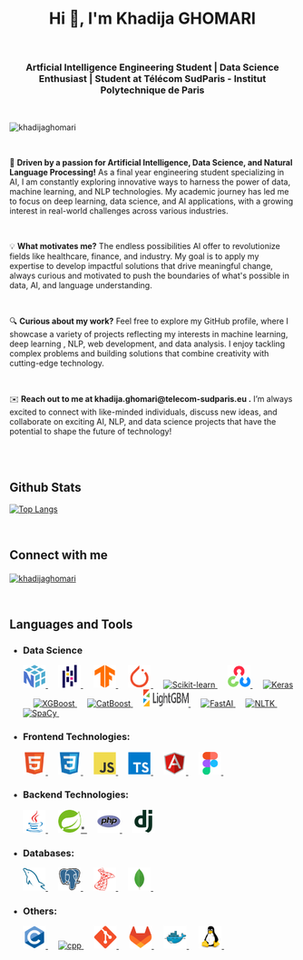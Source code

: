 <h1 align="center">Hi 👋, I'm Khadija GHOMARI</h1><br/>
<h3 align="center">Artficial Intelligence Engineering Student | Data Science Enthusiast | Student at Télécom SudParis -  Institut Polytechnique de Paris </h3><br/>
<p align="left"> <img src="https://komarev.com/ghpvc/?username=khadijaghomarih&label=Profile%20views&color=e42a28&style=flat" alt="khadijaghomari" /> </p><br/>
<p align="left"> 
    🚀 <strong>Driven by a passion for Artificial Intelligence, Data Science, and Natural Language Processing!</strong> As a final year engineering student specializing in AI, I am constantly exploring innovative ways to harness the power of data, machine learning, and NLP technologies. My academic journey has led me to focus on deep learning, data science, and AI applications, with a growing interest in real-world challenges across various industries.
</p>
<br/>
<p align="left"> 
    💡 <strong>What motivates me?</strong> The endless possibilities AI offer to revolutionize fields like healthcare, finance, and industry. My goal is to apply my expertise to develop impactful solutions that drive meaningful change, always curious and motivated to push the boundaries of what's possible in data, AI, and language understanding.
</p>
<br/>
<p align="left"> 
    🔍 <strong>Curious about my work?</strong> Feel free to explore my GitHub profile, where I showcase a variety of projects reflecting my interests in machine learning, deep learning , NLP, web development, and data analysis. I enjoy tackling complex problems and building solutions that combine creativity with cutting-edge technology.
</p>
<br/>
<p align="left"> 
    ✉️ <strong>Reach out to me at khadija.ghomari@telecom-sudparis.eu .</strong> I’m always excited to connect with like-minded individuals, discuss new ideas, and collaborate on exciting AI, NLP, and data science projects that have the potential to shape the future of technology!
</p>
<br><br/>
<h2 align="left">Github Stats</h2>
<p>

[![Top Langs](https://github-readme-stats.vercel.app/api/top-langs/?username=khadijaghomari&layout=compact&langs_count=8&title_color=fff&text_color=aaaaaa&bg_color=050505)](https://github.com/anuraghazra/github-readme-stats)
 
</p>
<br>
<h2 align="left">Connect with me</h2>
<p align="left">
   <a href="https://www.linkedin.com/in/khadijaghomari/" target="_blank"><img align="center" src="https://raw.githubusercontent.com/rahuldkjain/github-profile-readme-generator/master/src/images/icons/Social/linked-in-alt.svg" alt="khadijaghomari" height="30" width="40" /></a>
   &emsp;
</p>
<br>
<h2 align="left">Languages and Tools</h2>
<ul>
    <li>
   <h3>Data Science</h3>
   <div>
      <a href="https://numpy.org/" target="_blank">
         <img src="https://raw.githubusercontent.com/devicons/devicon/master/icons/numpy/numpy-original.svg" alt="Numpy" width="40" height="40"/>
      </a>
      &emsp;
      <a href="https://pandas.pydata.org/" target="_blank">
         <img src="https://raw.githubusercontent.com/devicons/devicon/master/icons/pandas/pandas-original.svg" alt="Pandas" width="40" height="40"/>
      </a>
      &emsp;
      <a href="https://www.tensorflow.org/" target="_blank">
         <img src="https://raw.githubusercontent.com/devicons/devicon/master/icons/tensorflow/tensorflow-original.svg" alt="Tensorflow" width="40" height="40"/>
      </a>
      &emsp;
      <a href="https://pytorch.org/" target="_blank">
         <img src="https://raw.githubusercontent.com/devicons/devicon/master/icons/pytorch/pytorch-original.svg" alt="Pytorch" width="40" height="40"/>
      </a>
      &emsp;
      <a href="https://scikit-learn.org/stable/" target="_blank">
         <img src="https://scikit-learn.org/stable/_static/scikit-learn-logo-small.png" alt="Scikit-learn" width="80" height="30"/>
      </a>
      &emsp;
      <a href="https://opencv.org/" target="_blank">
         <img src="https://raw.githubusercontent.com/devicons/devicon/master/icons/opencv/opencv-original.svg" alt="OpenCV" width="40" height="40"/>
      </a>
      &emsp;
      <a href="https://keras.io/" target="_blank">
         <img src="https://upload.wikimedia.org/wikipedia/commons/thumb/a/ae/Keras_logo.svg/1200px-Keras_logo.svg.png" alt="Keras" width="40" height="40"/>
      </a>
      &emsp;
      <!-- Additional 6 tools for AI in Python -->
      <a href="https://xgboost.readthedocs.io/" target="_blank">
         <img src="https://upload.wikimedia.org/wikipedia/commons/6/69/XGBoost_logo.png" alt="XGBoost" width="80" height="30"/>
      </a>
      &emsp;
      <a href="https://catboost.ai/" target="_blank">
         <img src="https://catboost.ai/images/catboost_logo.png" alt="CatBoost" width="40" height="40"/>
      </a>
      &emsp;
      <a href="https://lightgbm.readthedocs.io/" target="_blank">
         <img src="https://raw.githubusercontent.com/microsoft/LightGBM/master/docs/logo/LightGBM_logo_black_text.svg" alt="LightGBM" width="80" height="30"/>
      </a>
      &emsp;
      <a href="https://fast.ai/" target="_blank">
         <img src="https://raw.githubusercontent.com/fastai/fastai/master/docs/imgs/logo.png" alt="FastAI" width="80" height="30"/>
      </a>
      &emsp;
      <a href="https://nltk.org/" target="_blank">
         <img src="https://www.nltk.org/images/logo-300.png" alt="NLTK" width="80" height="30"/>
      </a>
      &emsp;
      <a href="https://spacy.io/" target="_blank">
         <img src="https://upload.wikimedia.org/wikipedia/commons/thumb/8/88/SpaCy_logo.svg/1920px-SpaCy_logo.svg.png" alt="SpaCy" width="80" height="30"/>
      </a>
   </div>
</li>
   <li>
      <h3 align="left">Frontend Technologies:</h3>
      <div>
         <a href="https://www.w3.org/html/" target="_blank">
         <img src="https://raw.githubusercontent.com/devicons/devicon/master/icons/html5/html5-original.svg" alt="html5" width="40" height="40"/>
         </a>
         &emsp;
         <a href="https://www.w3schools.com/css/" target="_blank">
         <img src="https://raw.githubusercontent.com/devicons/devicon/master/icons/css3/css3-original.svg" alt="css3" width="40" height="40"/>
         </a>
         &emsp;
         <a href="https://developer.mozilla.org/en-US/docs/Web/JavaScript" target="_blank">
         <img src="https://raw.githubusercontent.com/devicons/devicon/master/icons/javascript/javascript-original.svg" alt="javascript" width="40" height="40"/>
         </a>
         &emsp;
         <a href="https://www.typescriptlang.org/" target="_blank">
         <img src="https://raw.githubusercontent.com/devicons/devicon/master/icons/typescript/typescript-original.svg" alt="typescript" width="40" height="40"/>
         </a>
         &emsp;
         <a href="https://angular.io/" target="_blank">
         <img src="https://raw.githubusercontent.com/devicons/devicon/master/icons/angularjs/angularjs-original.svg" alt="angular" width="40" height="40"/>
         </a>
         &emsp;
         <a href="https://www.figma.com/" target="_blank">
         <img src="https://raw.githubusercontent.com/devicons/devicon/master/icons/figma/figma-original.svg" alt="figma" width="40" height="40"/>
         </a>
         &emsp;
      </div>
   </li>
   <li>
      <h3>Backend Technologies:</h3>
      <div>
         <a href="https://docs.oracle.com/en/java/" target="_blank">
         <img src="https://raw.githubusercontent.com/devicons/devicon/master/icons/java/java-original.svg" alt="java" width="40" height="40"/>
         </a>
         &emsp;
         <a href="https://spring.io/" target="_blank">
         <img src="https://raw.githubusercontent.com/devicons/devicon/master/icons/spring/spring-original.svg" alt="spring" width="40" height="40"/>*
         </a>
         &emsp;
         <a href="https://www.php.net" target="_blank">
         <img src="https://raw.githubusercontent.com/devicons/devicon/master/icons/php/php-original.svg" alt="php" width="40" height="40"/>
         </a>
         &emsp;
         <a href="https://www.djangoproject.com/" target="_blank">
         <img src="https://raw.githubusercontent.com/devicons/devicon/master/icons/django/django-plain.svg" alt="django" width="40" height="40"/>
         </a>
      </div>
   </li>
   <li>
      <h3>Databases:</h3>
      <div>
         <a href="https://www.mysql.com/" target="_blank">
         <img src="https://raw.githubusercontent.com/devicons/devicon/master/icons/mysql/mysql-original.svg" alt="mysql" width="40" height="40"/>
         </a>
         &emsp;
         <a href="https://www.postgresql.org/" target="_blank">
         <img src="https://raw.githubusercontent.com/devicons/devicon/master/icons/postgresql/postgresql-original.svg" alt="postgres" width="40" height="40"/>
         </a>
         &emsp;
         <a href="https://docs.microsoft.com/en-us/sql/?view=sql-server-ver15" target="_blank">
         <img src="https://raw.githubusercontent.com/devicons/devicon/master/icons/microsoftsqlserver/microsoftsqlserver-plain.svg" alt="MS SQL" width="40" height="40"/>
         </a>
         &emsp;
         <a href="https://docs.mongodb.com/" target="_blank">
         <img src="https://raw.githubusercontent.com/devicons/devicon/master/icons/mongodb/mongodb-original.svg" alt="MongoDB" width="40" height="40"/>
         </a>
         &emsp;
      </div>
   </li>
   <li>
      <h3>Others:</h3>
      <div>
         <a href="https://www.w3schools.com/c/" target="_blank">
         <img src="https://raw.githubusercontent.com/devicons/devicon/master/icons/c/c-original.svg" alt="c" width="40" height="40"/>
         </a>
         &emsp;
         <a href="https://www.w3schools.com/cpp/" target="_blank">
         <img src="https://cdn-icons-png.flaticon.com/512/6132/6132222.png" alt="cpp" width="40" height="40"/>
         </a>
         &emsp;
         <a href="https://git-scm.com/" target="_blank">
         <img src="https://raw.githubusercontent.com/devicons/devicon/master/icons/git/git-original.svg" alt="git" width="40" height="40"/>
         </a>
         &emsp;
         <a href="https://about.gitlab.com/fr-fr/" target="_blank">
         <img src="https://raw.githubusercontent.com/devicons/devicon/master/icons/gitlab/gitlab-original.svg" alt="gitlab" width="40" height="40"/>
         </a>
         &emsp;
         <a href="https://www.docker.com/" target="_blank">
         <img src="https://raw.githubusercontent.com/devicons/devicon/master/icons/docker/docker-original.svg" alt="docker" width="40" height="40"/>
         </a>
         &emsp;
         <a href="https://www.linux.org/" target="_blank">
         <img src="https://raw.githubusercontent.com/devicons/devicon/master/icons/linux/linux-original.svg" alt="linux" width="40" height="40"/>
         </a>
         &emsp;
      </div>
   </li>
</ul>
